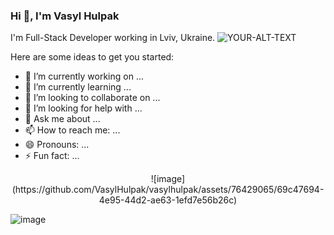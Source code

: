 ### Hi 👋, I'm Vasyl Hulpak

I'm Full-Stack Developer working in Lviv, Ukraine.
<picture>
 <source media="(prefers-color-scheme: dark)" srcset="YOUR-DARKMODE-IMAGE">
 <source media="(prefers-color-scheme: light)" srcset="YOUR-LIGHTMODE-IMAGE">
 <img alt="YOUR-ALT-TEXT" src="YOUR-DEFAULT-IMAGE">
</picture>

Here are some ideas to get you started:

- 🔭 I’m currently working on ...
- 🌱 I’m currently learning ...
- 👯 I’m looking to collaborate on ...
- 🤔 I’m looking for help with ...
- 💬 Ask me about ...
- 📫 How to reach me: ...
- 😄 Pronouns: ...
- ⚡ Fun fact: ...


<p align="center" dir="auto">
![image](https://github.com/VasylHulpak/vasylhulpak/assets/76429065/69c47694-4e95-44d2-ae63-1efd7e56b26c)

![image](https://github.com/VasylHulpak/vasylhulpak/assets/76429065/f7d6fee8-89d2-4c61-a604-81840db49280)
</p>

